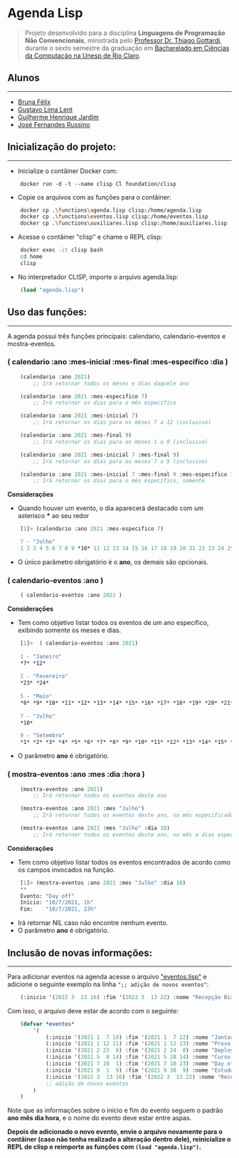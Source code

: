 # Agenda Lisp #

> Projeto desenvolvido para a disciplina **Linguagens de Programação Não Convencionais**, ministrada pelo [Professor Dr. Thiago Gottardi](https://bv.fapesp.br/pt/pesquisador/104729/thiago-gottardi/), durante o sexto semestre da graduação em [Bacharelado em Ciências da Computação na Unesp de Rio Claro](https://igce.rc.unesp.br/#!/departamentos/demac/pagina-do-curso-de-bcc/home/).

## Alunos ##
------------
* [Bruna Félix](https://github.com/BrunaFelix)
* [Gustavo Lima Lent](https://github.com/GustavoLent)
* [Guilherme Henrique Jardim](https://github.com/ghjardim)
* [José Fernandes Russino](https://www.linkedin.com/in/zefernandes0/)

## Inicialização do projeto: ##
-------------------------------
* Inicialize o contâiner Docker com:
```docker
    docker run -d -t --name clisp Cl foundation/clisp
```

* Copie os arquivos com as funções para o contâiner:
```bash
    docker cp .\functions\agenda.lisp clisp:/home/agenda.lisp
    docker cp .\functions\eventos.lisp clisp:/home/eventos.lisp
    docker cp .\functions\auxiliares.lisp clisp:/home/auxiliares.lisp
```

* Acesse o contâiner "clisp" e chame o REPL clisp:
```bash
    docker exec -it clisp bash
    cd home
    clisp
```

* No interpretador CLISP, importe o arquivo agenda.lisp:
``` lisp
    (load "agenda.lisp")
```

## Uso das funções: ##
----------------------
A agenda possui três funções principais: calendario, calendario-eventos e mostra-eventos.

### ( calendario :ano :mes-inicial :mes-final :mes-especifico :dia ) ###

``` lisp
    (calendario :ano 2021)
        ;; Irá retornar todos os meses e dias daquele ano

    (calendario :ano 2021 :mes-especifico 7)
        ;; Irá retornar os dias para o mês específico

    (calendario :ano 2021 :mes-inicial 7)
        ;; Irá retornar os dias para os meses 7 a 12 (inclusivo)

    (calendario :ano 2021 :mes-final 9)
        ;; Irá retornar os dias para os meses 1 a 9 (inclusivo)

    (calendario :ano 2021 :mes-inicial 7 :mes-final 9)
        ;; Irá retornar os dias para os meses 7 a 9 (inclusivo)

    (calendario :ano 2021 :mes-inicial 7 :mes-final 9 :mes-especifico 3)
        ;; Irá retornar os dias para o mês específico, somente
```

**Considerações**
* Quando houver um evento, o dia aparecerá destacado com um asterisco **\*** ao seu redor
``` lisp
    [1]> (calendario :ano 2021 :mes-especifico 7)

    7 - "Julho"
    1 2 3 4 5 6 7 8 9 *10* 11 12 13 14 15 16 17 18 19 20 21 22 23 24 25 26 27 28 29 30
```
* O único parâmetro obrigatório é o **ano**, os demais são opcionais.

### ( calendario-eventos :ano ) ###

``` lisp
    ( calendario-eventos :ano 2021 )
```

**Considerações**
* Tem como objetivo listar todos os eventos de um ano especifico, exibindo somente os meses e dias.

``` lisp
    [1]>  ( calendario-eventos :ano 2021)
    
    1 - "Janeiro"
    *7* *12*
    
    2 - "Fevereiro"
    *23* *24*
    
    5 - "Maio"
    *8* *9* *10* *11* *12* *13* *14* *15* *16* *17* *18* *19* *20* *21* *22* *23* *24* *25* *26* *27* *28*
    
    7 - "Julho"
    *10*

    9 - "Setembro"
    *1* *2* *3* *4* *5* *6* *7* *8* *9* *10* *11* *12* *13* *14* *15* *16* *17* *18* *19* *20* *21* *22* *23* *24* *25* *26* *27* *28* *29* *30*

```

* O parâmetro **ano** é obrigatório.

### ( mostra-eventos :ano :mes :dia :hora ) ###
```lisp
    (mostra-eventos :ano 2021)
        ;; Irá retornar todos os eventos deste ano

    (mostra-eventos :ano 2021 :mes "Julho")
        ;; Irá retornar todos os eventos deste ano, no mês especificado

    (mostra-eventos :ano 2021 :mes "Julho" :dia 10)
        ;; Irá retornar todos os eventos deste ano, no mês e dias especificados
```

**Considerações**
* Tem como objetivo listar todos os eventos encontrados de acordo como os campos invocados na função.
```lisp
    [1]> (mostra-eventos :ano 2021 :mes "Julho" :dia 10)
    **
    Evento: "Day off"
    Início: "10/7/2021, 1h"
    Fim:    "10/7/2021, 23h"
```
* Irá retornar NIL caso não encontre nenhum evento.
* O parâmetro **ano** é obrigatório.

## Inclusão de novas informações: ##
------------------------------------
Para adicionar eventos na agenda acesse o arquivo ["eventos.lisp"](../agenda-lisp/functions/eventos.lisp) e adicione o seguinte exemplo na linha `";; adição de novos eventos"`:

``` lisp
    (:inicio '(2022 3  13 16) :fim '(2022 3  13 22) :nome "Recepção Bixos")
```

Com isso, o arquivo deve estar de acordo com o seguinte:

``` lisp
    (defvar *eventos*
        '(
            (:inicio '(2021 1  7 19) :fim '(2021 1  7 22) :nome "Jantar Empresa")
            (:inicio '(2021 1 12 11) :fim '(2021 1 12 13) :nome "Prova Autoescola")
            (:inicio '(2021 2 23  8) :fim '(2021 2 24  8) :nome "Deploy Projeto")
            (:inicio '(2021 5  8 14) :fim '(2021 5 28 14) :nome "Curso TS")
            (:inicio '(2021 7 10  1) :fim '(2021 7 10 23) :nome "Day off")
            (:inicio '(2021 9  1  9) :fim '(2021 9 30  9) :nome "Estudar Clojure")
            (:inicio '(2022 3  13 16) :fim '(2022 3  13 22) :nome "Recepção Bixos")
            ;; adição de novos eventos
        )
    )
```

Note que as informações sobre o inicio e fim do evento seguem o padrão **ano mês dia hora**, e o nome do evento deve estar entre aspas.

**Depois de adicionado o novo evento, envie o arquivo novamente para o contâiner (caso não tenha realizado a alteração dentro dele), reinicialize o REPL de clisp e reimporte as funções com `(load "agenda.lisp")`.**
